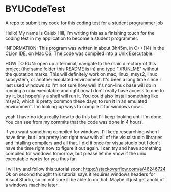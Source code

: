 # BYUCodeTest
A repo to submit my code for this coding test for a student programmer job

Hello! My name is Caleb Hill, I'm writing this as a finishing touch for the coding test in my application to become a student programmer.


INFORMATION:
This program was written in about 3h45m, in C++(14) in the CLion IDE, on Mac OS. The code was compiled into a Unix Executable.

HOW TO RUN:
open up a terminal, navigate to the main directory of this project (the same folder this README is in) and type "./RUN_ME" without the quotation marks. This will definitely work on mac, linux, msys2, linux subsystem, or another emulated environment. It's been a long time since I last used windows so I'm not sure how well it's non-linux base will do in running a unix executable and right now I don't really have access to one to try it, but hopefully a shell will run it. You could also install something like msys2, which is pretty common these days, to run it in an emulated environment. I'm looking up ways to compile it for windows now...

yeah I have no idea really how to do this but I'll keep looking until I'm done. You can see from my commits that the code was done in 4 hours. 

if you want something compiled for windows, I'll keep researching when I have time, but I am pretty lost right now with all of the visualstudio libraries and intalling compilers and all that. I did it once for visualstudio but I don't have the time right now to figure it out again. I can try and have something compiled for windows tomorrow, but please let me know if the unix executable works for you thus far. 



I will try and follow this tutorial soon:
https://stackoverflow.com/a/46246724
Ok on second thought this tutorial says it requires windows headers for Visual Studio, so im not sure ill be able to do that. Maybe ill just get ahold of a windows machine later. 
